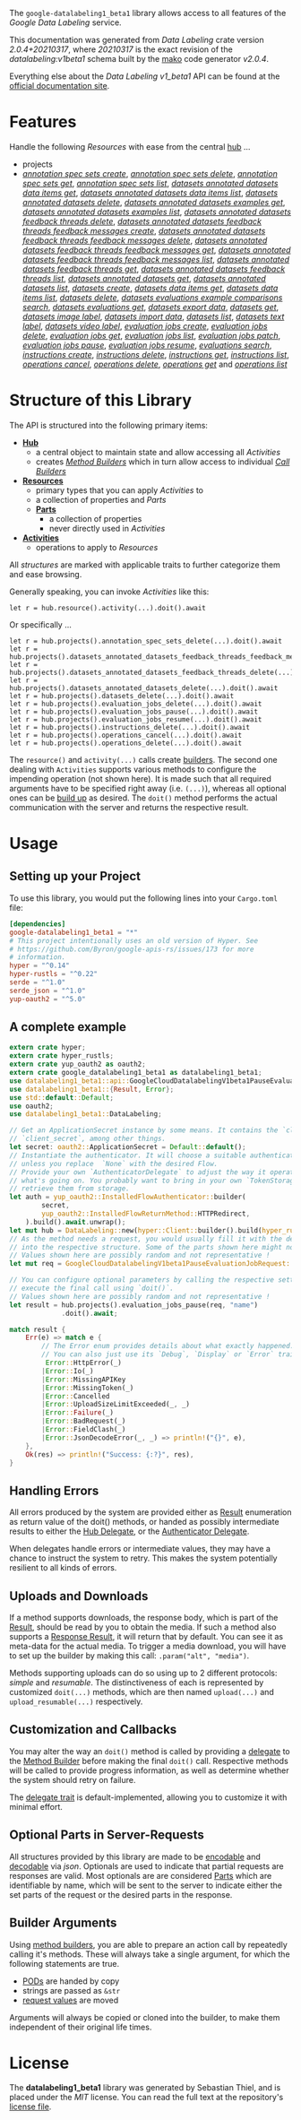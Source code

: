 <!---
DO NOT EDIT !
This file was generated automatically from 'src/mako/api/README.md.mako'
DO NOT EDIT !
-->
The `google-datalabeling1_beta1` library allows access to all features of the *Google Data Labeling* service.

This documentation was generated from *Data Labeling* crate version *2.0.4+20210317*, where *20210317* is the exact revision of the *datalabeling:v1beta1* schema built by the [mako](http://www.makotemplates.org/) code generator *v2.0.4*.

Everything else about the *Data Labeling* *v1_beta1* API can be found at the
[official documentation site](https://cloud.google.com/data-labeling/docs/).
# Features

Handle the following *Resources* with ease from the central [hub](https://docs.rs/google-datalabeling1_beta1/2.0.4+20210317/google_datalabeling1_beta1/DataLabeling) ... 

* projects
 * [*annotation spec sets create*](https://docs.rs/google-datalabeling1_beta1/2.0.4+20210317/google_datalabeling1_beta1/api::ProjectAnnotationSpecSetCreateCall), [*annotation spec sets delete*](https://docs.rs/google-datalabeling1_beta1/2.0.4+20210317/google_datalabeling1_beta1/api::ProjectAnnotationSpecSetDeleteCall), [*annotation spec sets get*](https://docs.rs/google-datalabeling1_beta1/2.0.4+20210317/google_datalabeling1_beta1/api::ProjectAnnotationSpecSetGetCall), [*annotation spec sets list*](https://docs.rs/google-datalabeling1_beta1/2.0.4+20210317/google_datalabeling1_beta1/api::ProjectAnnotationSpecSetListCall), [*datasets annotated datasets data items get*](https://docs.rs/google-datalabeling1_beta1/2.0.4+20210317/google_datalabeling1_beta1/api::ProjectDatasetAnnotatedDatasetDataItemGetCall), [*datasets annotated datasets data items list*](https://docs.rs/google-datalabeling1_beta1/2.0.4+20210317/google_datalabeling1_beta1/api::ProjectDatasetAnnotatedDatasetDataItemListCall), [*datasets annotated datasets delete*](https://docs.rs/google-datalabeling1_beta1/2.0.4+20210317/google_datalabeling1_beta1/api::ProjectDatasetAnnotatedDatasetDeleteCall), [*datasets annotated datasets examples get*](https://docs.rs/google-datalabeling1_beta1/2.0.4+20210317/google_datalabeling1_beta1/api::ProjectDatasetAnnotatedDatasetExampleGetCall), [*datasets annotated datasets examples list*](https://docs.rs/google-datalabeling1_beta1/2.0.4+20210317/google_datalabeling1_beta1/api::ProjectDatasetAnnotatedDatasetExampleListCall), [*datasets annotated datasets feedback threads delete*](https://docs.rs/google-datalabeling1_beta1/2.0.4+20210317/google_datalabeling1_beta1/api::ProjectDatasetAnnotatedDatasetFeedbackThreadDeleteCall), [*datasets annotated datasets feedback threads feedback messages create*](https://docs.rs/google-datalabeling1_beta1/2.0.4+20210317/google_datalabeling1_beta1/api::ProjectDatasetAnnotatedDatasetFeedbackThreadFeedbackMessageCreateCall), [*datasets annotated datasets feedback threads feedback messages delete*](https://docs.rs/google-datalabeling1_beta1/2.0.4+20210317/google_datalabeling1_beta1/api::ProjectDatasetAnnotatedDatasetFeedbackThreadFeedbackMessageDeleteCall), [*datasets annotated datasets feedback threads feedback messages get*](https://docs.rs/google-datalabeling1_beta1/2.0.4+20210317/google_datalabeling1_beta1/api::ProjectDatasetAnnotatedDatasetFeedbackThreadFeedbackMessageGetCall), [*datasets annotated datasets feedback threads feedback messages list*](https://docs.rs/google-datalabeling1_beta1/2.0.4+20210317/google_datalabeling1_beta1/api::ProjectDatasetAnnotatedDatasetFeedbackThreadFeedbackMessageListCall), [*datasets annotated datasets feedback threads get*](https://docs.rs/google-datalabeling1_beta1/2.0.4+20210317/google_datalabeling1_beta1/api::ProjectDatasetAnnotatedDatasetFeedbackThreadGetCall), [*datasets annotated datasets feedback threads list*](https://docs.rs/google-datalabeling1_beta1/2.0.4+20210317/google_datalabeling1_beta1/api::ProjectDatasetAnnotatedDatasetFeedbackThreadListCall), [*datasets annotated datasets get*](https://docs.rs/google-datalabeling1_beta1/2.0.4+20210317/google_datalabeling1_beta1/api::ProjectDatasetAnnotatedDatasetGetCall), [*datasets annotated datasets list*](https://docs.rs/google-datalabeling1_beta1/2.0.4+20210317/google_datalabeling1_beta1/api::ProjectDatasetAnnotatedDatasetListCall), [*datasets create*](https://docs.rs/google-datalabeling1_beta1/2.0.4+20210317/google_datalabeling1_beta1/api::ProjectDatasetCreateCall), [*datasets data items get*](https://docs.rs/google-datalabeling1_beta1/2.0.4+20210317/google_datalabeling1_beta1/api::ProjectDatasetDataItemGetCall), [*datasets data items list*](https://docs.rs/google-datalabeling1_beta1/2.0.4+20210317/google_datalabeling1_beta1/api::ProjectDatasetDataItemListCall), [*datasets delete*](https://docs.rs/google-datalabeling1_beta1/2.0.4+20210317/google_datalabeling1_beta1/api::ProjectDatasetDeleteCall), [*datasets evaluations example comparisons search*](https://docs.rs/google-datalabeling1_beta1/2.0.4+20210317/google_datalabeling1_beta1/api::ProjectDatasetEvaluationExampleComparisonSearchCall), [*datasets evaluations get*](https://docs.rs/google-datalabeling1_beta1/2.0.4+20210317/google_datalabeling1_beta1/api::ProjectDatasetEvaluationGetCall), [*datasets export data*](https://docs.rs/google-datalabeling1_beta1/2.0.4+20210317/google_datalabeling1_beta1/api::ProjectDatasetExportDataCall), [*datasets get*](https://docs.rs/google-datalabeling1_beta1/2.0.4+20210317/google_datalabeling1_beta1/api::ProjectDatasetGetCall), [*datasets image label*](https://docs.rs/google-datalabeling1_beta1/2.0.4+20210317/google_datalabeling1_beta1/api::ProjectDatasetImageLabelCall), [*datasets import data*](https://docs.rs/google-datalabeling1_beta1/2.0.4+20210317/google_datalabeling1_beta1/api::ProjectDatasetImportDataCall), [*datasets list*](https://docs.rs/google-datalabeling1_beta1/2.0.4+20210317/google_datalabeling1_beta1/api::ProjectDatasetListCall), [*datasets text label*](https://docs.rs/google-datalabeling1_beta1/2.0.4+20210317/google_datalabeling1_beta1/api::ProjectDatasetTextLabelCall), [*datasets video label*](https://docs.rs/google-datalabeling1_beta1/2.0.4+20210317/google_datalabeling1_beta1/api::ProjectDatasetVideoLabelCall), [*evaluation jobs create*](https://docs.rs/google-datalabeling1_beta1/2.0.4+20210317/google_datalabeling1_beta1/api::ProjectEvaluationJobCreateCall), [*evaluation jobs delete*](https://docs.rs/google-datalabeling1_beta1/2.0.4+20210317/google_datalabeling1_beta1/api::ProjectEvaluationJobDeleteCall), [*evaluation jobs get*](https://docs.rs/google-datalabeling1_beta1/2.0.4+20210317/google_datalabeling1_beta1/api::ProjectEvaluationJobGetCall), [*evaluation jobs list*](https://docs.rs/google-datalabeling1_beta1/2.0.4+20210317/google_datalabeling1_beta1/api::ProjectEvaluationJobListCall), [*evaluation jobs patch*](https://docs.rs/google-datalabeling1_beta1/2.0.4+20210317/google_datalabeling1_beta1/api::ProjectEvaluationJobPatchCall), [*evaluation jobs pause*](https://docs.rs/google-datalabeling1_beta1/2.0.4+20210317/google_datalabeling1_beta1/api::ProjectEvaluationJobPauseCall), [*evaluation jobs resume*](https://docs.rs/google-datalabeling1_beta1/2.0.4+20210317/google_datalabeling1_beta1/api::ProjectEvaluationJobResumeCall), [*evaluations search*](https://docs.rs/google-datalabeling1_beta1/2.0.4+20210317/google_datalabeling1_beta1/api::ProjectEvaluationSearchCall), [*instructions create*](https://docs.rs/google-datalabeling1_beta1/2.0.4+20210317/google_datalabeling1_beta1/api::ProjectInstructionCreateCall), [*instructions delete*](https://docs.rs/google-datalabeling1_beta1/2.0.4+20210317/google_datalabeling1_beta1/api::ProjectInstructionDeleteCall), [*instructions get*](https://docs.rs/google-datalabeling1_beta1/2.0.4+20210317/google_datalabeling1_beta1/api::ProjectInstructionGetCall), [*instructions list*](https://docs.rs/google-datalabeling1_beta1/2.0.4+20210317/google_datalabeling1_beta1/api::ProjectInstructionListCall), [*operations cancel*](https://docs.rs/google-datalabeling1_beta1/2.0.4+20210317/google_datalabeling1_beta1/api::ProjectOperationCancelCall), [*operations delete*](https://docs.rs/google-datalabeling1_beta1/2.0.4+20210317/google_datalabeling1_beta1/api::ProjectOperationDeleteCall), [*operations get*](https://docs.rs/google-datalabeling1_beta1/2.0.4+20210317/google_datalabeling1_beta1/api::ProjectOperationGetCall) and [*operations list*](https://docs.rs/google-datalabeling1_beta1/2.0.4+20210317/google_datalabeling1_beta1/api::ProjectOperationListCall)




# Structure of this Library

The API is structured into the following primary items:

* **[Hub](https://docs.rs/google-datalabeling1_beta1/2.0.4+20210317/google_datalabeling1_beta1/DataLabeling)**
    * a central object to maintain state and allow accessing all *Activities*
    * creates [*Method Builders*](https://docs.rs/google-datalabeling1_beta1/2.0.4+20210317/google_datalabeling1_beta1/client::MethodsBuilder) which in turn
      allow access to individual [*Call Builders*](https://docs.rs/google-datalabeling1_beta1/2.0.4+20210317/google_datalabeling1_beta1/client::CallBuilder)
* **[Resources](https://docs.rs/google-datalabeling1_beta1/2.0.4+20210317/google_datalabeling1_beta1/client::Resource)**
    * primary types that you can apply *Activities* to
    * a collection of properties and *Parts*
    * **[Parts](https://docs.rs/google-datalabeling1_beta1/2.0.4+20210317/google_datalabeling1_beta1/client::Part)**
        * a collection of properties
        * never directly used in *Activities*
* **[Activities](https://docs.rs/google-datalabeling1_beta1/2.0.4+20210317/google_datalabeling1_beta1/client::CallBuilder)**
    * operations to apply to *Resources*

All *structures* are marked with applicable traits to further categorize them and ease browsing.

Generally speaking, you can invoke *Activities* like this:

```Rust,ignore
let r = hub.resource().activity(...).doit().await
```

Or specifically ...

```ignore
let r = hub.projects().annotation_spec_sets_delete(...).doit().await
let r = hub.projects().datasets_annotated_datasets_feedback_threads_feedback_messages_delete(...).doit().await
let r = hub.projects().datasets_annotated_datasets_feedback_threads_delete(...).doit().await
let r = hub.projects().datasets_annotated_datasets_delete(...).doit().await
let r = hub.projects().datasets_delete(...).doit().await
let r = hub.projects().evaluation_jobs_delete(...).doit().await
let r = hub.projects().evaluation_jobs_pause(...).doit().await
let r = hub.projects().evaluation_jobs_resume(...).doit().await
let r = hub.projects().instructions_delete(...).doit().await
let r = hub.projects().operations_cancel(...).doit().await
let r = hub.projects().operations_delete(...).doit().await
```

The `resource()` and `activity(...)` calls create [builders][builder-pattern]. The second one dealing with `Activities` 
supports various methods to configure the impending operation (not shown here). It is made such that all required arguments have to be 
specified right away (i.e. `(...)`), whereas all optional ones can be [build up][builder-pattern] as desired.
The `doit()` method performs the actual communication with the server and returns the respective result.

# Usage

## Setting up your Project

To use this library, you would put the following lines into your `Cargo.toml` file:

```toml
[dependencies]
google-datalabeling1_beta1 = "*"
# This project intentionally uses an old version of Hyper. See
# https://github.com/Byron/google-apis-rs/issues/173 for more
# information.
hyper = "^0.14"
hyper-rustls = "^0.22"
serde = "^1.0"
serde_json = "^1.0"
yup-oauth2 = "^5.0"
```

## A complete example

```Rust
extern crate hyper;
extern crate hyper_rustls;
extern crate yup_oauth2 as oauth2;
extern crate google_datalabeling1_beta1 as datalabeling1_beta1;
use datalabeling1_beta1::api::GoogleCloudDatalabelingV1beta1PauseEvaluationJobRequest;
use datalabeling1_beta1::{Result, Error};
use std::default::Default;
use oauth2;
use datalabeling1_beta1::DataLabeling;

// Get an ApplicationSecret instance by some means. It contains the `client_id` and 
// `client_secret`, among other things.
let secret: oauth2::ApplicationSecret = Default::default();
// Instantiate the authenticator. It will choose a suitable authentication flow for you, 
// unless you replace  `None` with the desired Flow.
// Provide your own `AuthenticatorDelegate` to adjust the way it operates and get feedback about 
// what's going on. You probably want to bring in your own `TokenStorage` to persist tokens and
// retrieve them from storage.
let auth = yup_oauth2::InstalledFlowAuthenticator::builder(
        secret,
        yup_oauth2::InstalledFlowReturnMethod::HTTPRedirect,
    ).build().await.unwrap();
let mut hub = DataLabeling::new(hyper::Client::builder().build(hyper_rustls::HttpsConnector::with_native_roots()), auth);
// As the method needs a request, you would usually fill it with the desired information
// into the respective structure. Some of the parts shown here might not be applicable !
// Values shown here are possibly random and not representative !
let mut req = GoogleCloudDatalabelingV1beta1PauseEvaluationJobRequest::default();

// You can configure optional parameters by calling the respective setters at will, and
// execute the final call using `doit()`.
// Values shown here are possibly random and not representative !
let result = hub.projects().evaluation_jobs_pause(req, "name")
             .doit().await;

match result {
    Err(e) => match e {
        // The Error enum provides details about what exactly happened.
        // You can also just use its `Debug`, `Display` or `Error` traits
         Error::HttpError(_)
        |Error::Io(_)
        |Error::MissingAPIKey
        |Error::MissingToken(_)
        |Error::Cancelled
        |Error::UploadSizeLimitExceeded(_, _)
        |Error::Failure(_)
        |Error::BadRequest(_)
        |Error::FieldClash(_)
        |Error::JsonDecodeError(_, _) => println!("{}", e),
    },
    Ok(res) => println!("Success: {:?}", res),
}

```
## Handling Errors

All errors produced by the system are provided either as [Result](https://docs.rs/google-datalabeling1_beta1/2.0.4+20210317/google_datalabeling1_beta1/client::Result) enumeration as return value of
the doit() methods, or handed as possibly intermediate results to either the 
[Hub Delegate](https://docs.rs/google-datalabeling1_beta1/2.0.4+20210317/google_datalabeling1_beta1/client::Delegate), or the [Authenticator Delegate](https://docs.rs/yup-oauth2/*/yup_oauth2/trait.AuthenticatorDelegate.html).

When delegates handle errors or intermediate values, they may have a chance to instruct the system to retry. This 
makes the system potentially resilient to all kinds of errors.

## Uploads and Downloads
If a method supports downloads, the response body, which is part of the [Result](https://docs.rs/google-datalabeling1_beta1/2.0.4+20210317/google_datalabeling1_beta1/client::Result), should be
read by you to obtain the media.
If such a method also supports a [Response Result](https://docs.rs/google-datalabeling1_beta1/2.0.4+20210317/google_datalabeling1_beta1/client::ResponseResult), it will return that by default.
You can see it as meta-data for the actual media. To trigger a media download, you will have to set up the builder by making
this call: `.param("alt", "media")`.

Methods supporting uploads can do so using up to 2 different protocols: 
*simple* and *resumable*. The distinctiveness of each is represented by customized 
`doit(...)` methods, which are then named `upload(...)` and `upload_resumable(...)` respectively.

## Customization and Callbacks

You may alter the way an `doit()` method is called by providing a [delegate](https://docs.rs/google-datalabeling1_beta1/2.0.4+20210317/google_datalabeling1_beta1/client::Delegate) to the 
[Method Builder](https://docs.rs/google-datalabeling1_beta1/2.0.4+20210317/google_datalabeling1_beta1/client::CallBuilder) before making the final `doit()` call. 
Respective methods will be called to provide progress information, as well as determine whether the system should 
retry on failure.

The [delegate trait](https://docs.rs/google-datalabeling1_beta1/2.0.4+20210317/google_datalabeling1_beta1/client::Delegate) is default-implemented, allowing you to customize it with minimal effort.

## Optional Parts in Server-Requests

All structures provided by this library are made to be [encodable](https://docs.rs/google-datalabeling1_beta1/2.0.4+20210317/google_datalabeling1_beta1/client::RequestValue) and 
[decodable](https://docs.rs/google-datalabeling1_beta1/2.0.4+20210317/google_datalabeling1_beta1/client::ResponseResult) via *json*. Optionals are used to indicate that partial requests are responses 
are valid.
Most optionals are are considered [Parts](https://docs.rs/google-datalabeling1_beta1/2.0.4+20210317/google_datalabeling1_beta1/client::Part) which are identifiable by name, which will be sent to 
the server to indicate either the set parts of the request or the desired parts in the response.

## Builder Arguments

Using [method builders](https://docs.rs/google-datalabeling1_beta1/2.0.4+20210317/google_datalabeling1_beta1/client::CallBuilder), you are able to prepare an action call by repeatedly calling it's methods.
These will always take a single argument, for which the following statements are true.

* [PODs][wiki-pod] are handed by copy
* strings are passed as `&str`
* [request values](https://docs.rs/google-datalabeling1_beta1/2.0.4+20210317/google_datalabeling1_beta1/client::RequestValue) are moved

Arguments will always be copied or cloned into the builder, to make them independent of their original life times.

[wiki-pod]: http://en.wikipedia.org/wiki/Plain_old_data_structure
[builder-pattern]: http://en.wikipedia.org/wiki/Builder_pattern
[google-go-api]: https://github.com/google/google-api-go-client

# License
The **datalabeling1_beta1** library was generated by Sebastian Thiel, and is placed 
under the *MIT* license.
You can read the full text at the repository's [license file][repo-license].

[repo-license]: https://github.com/Byron/google-apis-rsblob/main/LICENSE.md

